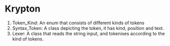 # Krypton

1. Token_Kind: An enum that consists of different kinds of tokens
2. Syntax_Token: A class depicting the token, it has kind, position and text.
3. Lexer: A class that reads the string input, and tokenises according to the kind of tokens.
